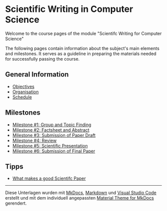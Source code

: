 # Scientific Writing in Computer Science

 Welcome to the course pages of the module "Scientifc Writing for Computer Science"

<!-- Stand: 2019-03-18 -->

The following pages contain information about the subject's main elements and milestones. It serves as a guideline in preparing the materials needed for successfully passing the course.


## General Information

* [Objectives](objectives.md)
* [Organisation](organisation.md)
* [Schedule](schedule.md)
<!-- * [Anforderungen an die zu entwickelnde Webanwendung](anforderungen.md) -->

## Milestones

* [Milestone #1: Group and Topic Finding](milestone1.md) 
* [Milestone #2: Factsheet and Abstract](milestone2.md) 
* [Milestone #3: Submission of Paper Draft](milestone3.md) 
* [Milestone #4: Review](milestone1.md) 
* [Milestone #5: Scientific Presentation](milestone1.md) 
* [Milestone #6: Submission of Final Paper](milestone1.md) 

## Tipps

* [What makes a good Scientifc Paper](good_paper.md) 



----
Diese Unterlagen wurden mit [MkDocs](http://mkdocs.org), [Markdown](https://en.wikipedia.org/wiki/Markdown) und [Visual Studio Code](https://code.visualstudio.com/) erstellt und mit dem individuell angepassten [Material Theme for MkDocs](https://squidfunk.github.io/mkdocs-material/) gerendert.
